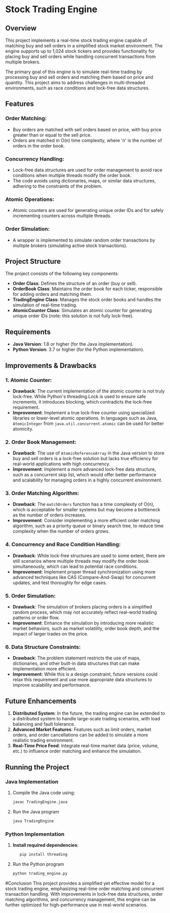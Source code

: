 # Stock Trading Engine

## Overview
This project implements a real-time stock trading engine capable of matching buy and sell orders in a simplified stock market environment. The engine supports up to 1,024 stock tickers and provides functionality for placing buy and sell orders while handling concurrent transactions from multiple brokers.

The primary goal of this engine is to simulate real-time trading by processing buy and sell orders and matching them based on price and quantity. This project aims to address challenges in multi-threaded environments, such as race conditions and lock-free data structures.

## Features

### Order Matching:
- Buy orders are matched with sell orders based on price, with buy price greater than or equal to the sell price.
- Orders are matched in O(n) time complexity, where 'n' is the number of orders in the order book.

### Concurrency Handling:
- Lock-free data structures are used for order management to avoid race conditions when multiple threads modify the order book.
- The code avoids using dictionaries, maps, or similar data structures, adhering to the constraints of the problem.

### Atomic Operations:
- Atomic counters are used for generating unique order IDs and for safely incrementing counters across multiple threads.

### Order Simulation:
- A wrapper is implemented to simulate random order transactions by multiple brokers (simulating active stock transactions).

## Project Structure
The project consists of the following key components:
- **Order Class**: Defines the structure of an order (buy or sell).
- **OrderBook Class**: Maintains the order book for each ticker, responsible for adding orders and matching them.
- **TradingEngine Class**: Manages the stock order books and handles the simulation of real-time trading.
- **AtomicCounter Class**: Simulates an atomic counter for generating unique order IDs (note: this solution is not fully lock-free).

## Requirements
- **Java Version**: 1.8 or higher (for the Java implementation).
- **Python Version**: 3.7 or higher (for the Python implementation).

## Improvements & Drawbacks

### 1. Atomic Counter:
- **Drawback**: The current implementation of the atomic counter is not truly lock-free. While Python's threading.Lock is used to ensure safe increments, it introduces blocking, which contradicts the lock-free requirement.
- **Improvement**: Implement a true lock-free counter using specialized libraries or lower-level atomic operations. In languages such as Java, `AtomicInteger` from `java.util.concurrent.atomic` can be used for better atomicity.

### 2. Order Book Management:
- **Drawback**: The use of `AtomicReferenceArray` in the Java version to store buy and sell orders is a lock-free solution but lacks true efficiency for real-world applications with high concurrency.
- **Improvement**: Implement a more advanced lock-free data structure, such as a concurrent skip list, which would offer better performance and scalability for managing orders in a highly concurrent environment.

### 3. Order Matching Algorithm:
- **Drawback**: The `matchOrders` function has a time complexity of O(n), which is acceptable for smaller systems but may become a bottleneck as the number of orders increases.
- **Improvement**: Consider implementing a more efficient order matching algorithm, such as a priority queue or binary search tree, to reduce time complexity when the number of orders grows.

### 4. Concurrency and Race Condition Handling:
- **Drawback**: While lock-free structures are used to some extent, there are still scenarios where multiple threads may modify the order book simultaneously, which can lead to potential race conditions.
- **Improvement**: Implement proper thread synchronization using more advanced techniques like CAS (Compare-And-Swap) for concurrent updates, and test thoroughly for edge cases.

### 5. Order Simulation:
- **Drawback**: The simulation of brokers placing orders is a simplified random process, which may not accurately reflect real-world trading patterns or order flow.
- **Improvement**: Enhance the simulation by introducing more realistic market behaviors, such as market volatility, order book depth, and the impact of larger trades on the price.

### 6. Data Structure Constraints:
- **Drawback**: The problem statement restricts the use of maps, dictionaries, and other built-in data structures that can make implementation more efficient.
- **Improvement**: While this is a design constraint, future versions could relax this requirement and use more appropriate data structures to improve scalability and performance.

## Future Enhancements
1. **Distributed System**: In the future, the trading engine can be extended to a distributed system to handle large-scale trading scenarios, with load balancing and fault tolerance.
2. **Advanced Market Features**: Features such as limit orders, market orders, and order cancellations can be added to simulate a more realistic trading environment.
3. **Real-Time Price Feed**: Integrate real-time market data (price, volume, etc.) to influence order matching and enhance the simulation.

## Running the Project

### Java Implementation
1. Compile the Java code using:
   ```bash
   javac TradingEngine.java
2. Run the Java program
   ```bash
   java TradingEngine
### Python Implementation
1. **Install required dependencies**:
   ```bash
      pip install threading

2. Run the Python program
   ```bash
   python trading_engine.py

#Conclusion
This project provides a simplified yet effective model for a stock trading engine, emphasizing real-time order matching and concurrent transaction handling. With improvements in lock-free data structures, order matching algorithms, and concurrency management, this engine can be further optimized for high-performance use in real-world scenarios.

   

